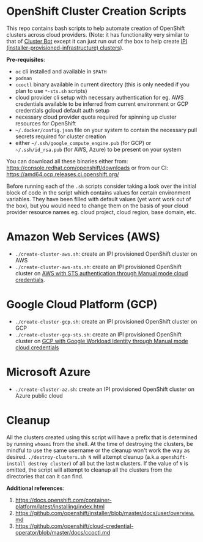 # OpenShift Cluster Creation Scripts 

This repo contains bash scripts to help automate creation of OpenShift clusters across cloud providers. (Note: it has functionality very similar to that of [Cluster Bot](https://github.com/openshift/ci-chat-bot) except it can just run out of the box to help create [IPI (installer-provisioned-infrastructure) clusters](https://docs.openshift.com/container-platform/4.13/installing/installing-preparing.html)).

**Pre-requisites**:
- `oc` cli installed and available in `$PATH`
- `podman`
- `ccoctl` binary available in current directory (this is only needed if you plan to use `*-sts.sh` scripts)
- cloud provider cli setup with necessary authentication for eg. AWS credentials available to be inferred from current environment or GCP credentials gcloud default auth setup
- necessary cloud provider quota required for spinning up cluster resources for OpenShift
- `~/.docker/config.json` file on your system to contain the necessary pull secrets required for cluster creation
- either `~/.ssh/google_compute_engine.pub` (for GCP) or `~/.ssh/id_rsa.pub` (for AWS, Azure) to be present on your system

You can download all these binaries either from: https://console.redhat.com/openshift/downloads or from our CI: https://amd64.ocp.releases.ci.openshift.org/

Before running each of the `.sh` scripts consider taking a look over the initial block of code in the script which contains values for certain environment variables. They have been filled with default values (yet wont work out of the box), but you would need to change them on the basis of your cloud provider resource names eg. cloud project, cloud region, base domain, etc.

# Amazon Web Services (AWS)

- `./create-cluster-aws.sh`: create an IPI provisioned OpenShift cluster on AWS
- `./create-cluster-aws-sts.sh`: create an IPI provisioned OpenShift cluster on [AWS with STS authentication through Manual mode cloud credentials](https://docs.openshift.com/container-platform/latest/authentication/managing_cloud_provider_credentials/cco-mode-sts.html).

# Google Cloud Platform (GCP)

- `./create-cluster-gcp.sh`: create an IPI provisioned OpenShift cluster on GCP
- `./create-cluster-gcp-sts.sh`: create an IPI provisioned OpenShift cluster on [GCP with Google Workload Identity through Manual mode cloud credentials](https://docs.openshift.com/container-platform/latest/authentication/managing_cloud_provider_credentials/cco-mode-gcp-workload-identity.html#cco-ccoctl-upgrading_wif-mode-upgrading)

# Microsoft Azure

- `./create-cluster-az.sh`: create an IPI provisioned OpenShift cluster on Azure public cloud

# Cleanup

All the clusters created using this script will have a prefix that is determined by running `whoami` from the shell. At the time of destroying the clusters, be mindful to use the same username or the cleanup won't work the way as desired. `./destroy-clusters.sh N` will attempt cleanup (a.k.a `openshift-install destroy cluster`) of all but the last `N` clusters. If the value of `N` is omitted, the script will attempt to cleanup all the clusters from the directories that can it can find.

**Additional references**:

1. https://docs.openshift.com/container-platform/latest/installing/index.html
2. https://github.com/openshift/installer/blob/master/docs/user/overview.md
3. https://github.com/openshift/cloud-credential-operator/blob/master/docs/ccoctl.md
